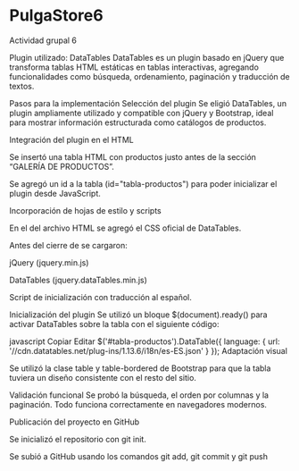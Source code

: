 # PulgaStore6
Actividad grupal 6


Plugin utilizado: DataTables
DataTables es un plugin basado en jQuery que transforma tablas HTML estáticas en tablas interactivas, agregando funcionalidades como búsqueda, ordenamiento, paginación y traducción de textos.

Pasos para la implementación
Selección del plugin
Se eligió DataTables, un plugin ampliamente utilizado y compatible con jQuery y Bootstrap, ideal para mostrar información estructurada como catálogos de productos.

Integración del plugin en el HTML

Se insertó una tabla HTML con productos justo antes de la sección “GALERÍA DE PRODUCTOS”.

Se agregó un id a la tabla (id="tabla-productos") para poder inicializar el plugin desde JavaScript.

Incorporación de hojas de estilo y scripts

En el <head> del archivo HTML se agregó el CSS oficial de DataTables.

Antes del cierre de </body> se cargaron:

jQuery (jquery.min.js)

DataTables (jquery.dataTables.min.js)

Script de inicialización con traducción al español.

Inicialización del plugin
Se utilizó un bloque $(document).ready() para activar DataTables sobre la tabla con el siguiente código:

javascript
Copiar
Editar
$('#tabla-productos').DataTable({
  language: {
    url: '//cdn.datatables.net/plug-ins/1.13.6/i18n/es-ES.json'
  }
});
Adaptación visual

Se utilizó la clase table y table-bordered de Bootstrap para que la tabla tuviera un diseño consistente con el resto del sitio.

Validación funcional
Se probó la búsqueda, el orden por columnas y la paginación. Todo funciona correctamente en navegadores modernos.

Publicación del proyecto en GitHub

Se inicializó el repositorio con git init.

Se subió a GitHub usando los comandos git add, git commit y git push
